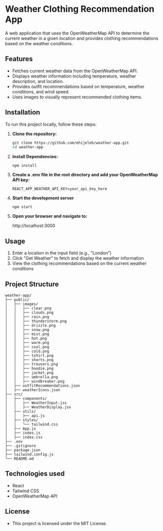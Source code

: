 # Weather Clothing Recommendation App

A web application that uses the OpenWeatherMap API to determine the current weather in a given location and provides clothing recommendations based on the weather conditions.

## Features

- Fetches current weather data from the OpenWeatherMap API.
- Displays weather information including temperature, weather description, and location.
- Provides outfit recommendations based on temperature, weather conditions, and wind speed.
- Uses images to visually represent recommended clothing items.


## Installation

To run this project locally, follow these steps:

1. **Clone the repository:**

   ```bash
   git clone https://github.com/ehijeleb/weather-app.git
   cd weather-app
   ```

2. **Install Dependencies:**

    ```
    npm install
    ```

3. **Create a .env file in the root directory and add your OpenWeatherMap API key:**

    ```
    REACT_APP_WEATHER_API_KEY=your_api_key_here
    ```

4. **Start the development server**

    ```
    npm start
    ```

5. **Open your browser and navigate to:**

    http://localhost:3000

## Usage

1. Enter a location in the input field (e.g., "London")
2. Click "Get Weather" to fetch and display the weather information
3. View the clothing recommendations based on the current weather conditions

## Project Structure

```
weather-app/
├── public/
│   ├── images/
│   │   ├── clear.png
│   │   ├── clouds.png
│   │   ├── rain.png
│   │   ├── thunderstorm.png
│   │   ├── drizzle.png
│   │   ├── snow.png
│   │   ├── mist.png
│   │   ├── hot.png
│   │   ├── warm.png
│   │   ├── cool.png
│   │   ├── cold.png
│   │   ├── tshirt.png
│   │   ├── shorts.png
│   │   ├── trousers.png
│   │   ├── hoodie.png
│   │   ├── jacket.png
│   │   ├── umbrella.png
│   │   ├── windbreaker.png
│   ├── outfitRecommendations.json
│   ├── weatherIcons.json
├── src/
│   ├── components/
│   │   ├── WeatherInput.jsx
│   │   ├── WeatherDisplay.jsx
│   ├── utils/
│   │   ├── api.js
│   ├── styles/
│   │   └── tailwind.css
│   ├── App.js
│   ├── index.js
│   ├── index.css
├── .env
├── .gitignore
├── package.json
├── tailwind.config.js
└── README.md
```

## Technologies used

- React
- Tailwind CSS
- OpenWeatherMap API

## License

- This project is licensed under the MIT License. 